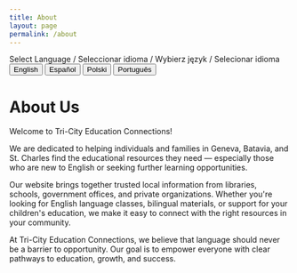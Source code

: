```yaml
---
title: About
layout: page
permalink: /about
---
```

<body>

Select Language / Seleccionar idioma / Wybierz język / Selecionar idioma
<button onclick="setLanguage('en')">English</button>
<button onclick="setLanguage('es')">Español</button>
<button onclick="setLanguage('pl')">Polski</button>
<button onclick="setLanguage('pt')">Português</button>

<h1>About Us</h1>

<p>Welcome to Tri-City Education Connections!</p>
<p>We are dedicated to helping individuals and families in Geneva, Batavia, and St. Charles find the educational resources they need — especially those who are new to English or seeking further learning opportunities.</p>
<p>Our website brings together trusted local information from libraries, schools, government offices, and private organizations. Whether you're looking for English language classes, bilingual materials, or support for your children's education, we make it easy to connect with the right resources in your community.</p>
<p>At Tri-City Education Connections, we believe that language should never be a barrier to opportunity. Our goal is to empower everyone with clear pathways to education, growth, and success.</p>


<script>
const translations = {
  en: `
    <p>Welcome to Tri-City Education Connections!</p>
    <p>We are dedicated to helping individuals and families in Geneva, Batavia, and St. Charles find the educational resources they need — especially those who are new to English or seeking further learning opportunities.</p>
    <p>Our website brings together trusted local information from libraries, schools, government offices, and private organizations. Whether you're looking for English language classes, bilingual materials, or support for your children's education, we make it easy to connect with the right resources in your community.</p>
    <p>At Tri-City Education Connections, we believe that language should never be a barrier to opportunity. Our goal is to empower everyone with clear pathways to education, growth, and success.</p>
  `,
  es: `
    <p>¡Bienvenidos a Conexiones Educativas de Tri-City!</p>
    <p>Estamos dedicados a ayudar a individuos y familias en Geneva, Batavia y St. Charles a encontrar los recursos educativos que necesitan, especialmente a quienes están aprendiendo inglés o buscan oportunidades educativas adicionales.</p>
    <p>Nuestro sitio web reúne información confiable de bibliotecas, escuelas, oficinas gubernamentales y organizaciones privadas. Ya sea que busque clases de inglés, materiales bilingües o apoyo para la educación de sus hijos, le ayudamos a conectarse con los recursos adecuados en su comunidad.</p>
    <p>En Conexiones Educativas de Tri-City, creemos que el idioma nunca debe ser una barrera para el progreso. Nuestro objetivo es empoderar a todos con caminos claros hacia la educación, el crecimiento y el éxito.</p>
  `,
  pl: `
    <p>Witamy w Tri-City Education Connections!</p>
    <p>Pomagamy osobom i rodzinom w Geneva, Batavii i St. Charles znaleźć potrzebne zasoby edukacyjne — zwłaszcza tym, którzy nie mówią po angielsku lub szukają możliwości dalszej nauki.</p>
    <p>Nasza strona internetowa łączy zaufane lokalne informacje z bibliotek, szkół, urzędów i organizacji prywatnych. Niezależnie od tego, czy szukasz kursów języka angielskiego, materiałów dwujęzycznych czy wsparcia edukacyjnego dla dzieci, pomożemy Ci znaleźć odpowiednie zasoby w Twojej społeczności.</p>
    <p>W Tri-City Education Connections wierzymy, że język nie powinien być przeszkodą w osiąganiu celów. Naszym celem jest umożliwienie każdemu dostępu do edukacji, rozwoju i sukcesu.</p>
  `,
  pt: `
    <p>Bem-vindo ao Tri-City Education Connections!</p>
    <p>Estamos comprometidos em ajudar indivíduos e famílias em Geneva, Batavia e St. Charles a encontrar os recursos educacionais de que precisam — especialmente aqueles que não falam inglês ou buscam oportunidades de aprendizado.</p>
    <p>Nosso site reúne informações confiáveis de bibliotecas, escolas, órgãos governamentais e entidades privadas. Se você procura aulas de inglês, materiais bilíngues ou apoio educacional para seus filhos, ajudamos a conectar você com os recursos certos em sua comunidade.</p>
    <p>No Tri-City Education Connections, acreditamos que o idioma nunca deve ser uma barreira para o sucesso. Nosso objetivo é capacitar todos com caminhos claros para a educação, o crescimento e o sucesso.</p>
  `
};

function setLanguage(lang) {
  document.getElementById('about-text').innerHTML = translations[lang];
}
</script>

</body>

